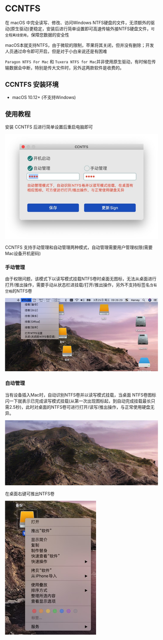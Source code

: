 # CCNTFS

在 macOS 中完全读写、修改、访问Windows NTFS硬盘的文件，无须额外的驱动(原生驱动)更稳定，安装后进行简单设置即可高速传输外接NTFS硬盘文件，`可全程离线使用`，保障您数据的安全性

macOS本就支持NTFS，由于微软的限制，苹果将其关闭，但并没有删除；开发人员通过命令即可开启，但是对于小白来说还是有困难

`Paragon NTFS For Mac` 和 `Tuxera NTFS for Mac`并非使用原生驱动，有时候在传输数据会中断，特别是传大文件时，另外这两款软件是收费的。

## CCNTFS 安装环境
- macOS 10.12+ (不支持Windows)

## 使用教程

安装 CCNTFS 后进行简单设置后重启电脑即可

![](image/setting.jpg)

CCNTFS 支持手动管理和自动管理两种模式，自动管理需要用户管理权限(需要Mac设备开机密码)

### 手动管理
由于权限问题，该模式下以读写模式挂载NTFS卷时桌面无图标，无法从桌面进行打开/推出操作，需要手动从状态栏进挂载/打开/推出操作，另外不支持标签名`含有空格`的NTFS卷

![](image/status.jpg)

### 自动管理
当有设备插入Mac时，自动识别NTFS卷并以读写模式挂载，当桌面 NTFS卷图标闪一下就表示已完成读写模式挂载(从第一次出现图标起，到自动完成挂载最长只需2.5秒)，此时对桌面的NTFS卷可进行打开/读写/推出操作，与正常使用硬盘无异。

![](image/show.gif)

在桌面右键可推出NTFS卷

![](image/auto_right.jpg)
